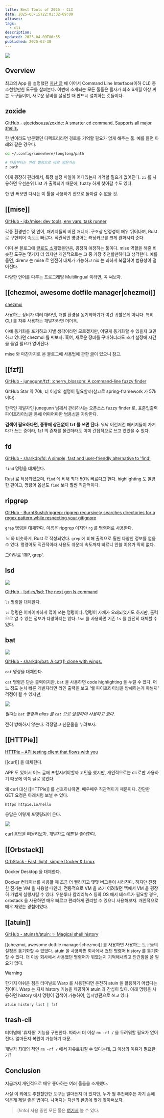 ```yaml
---
title: Best Tools of 2025 - CLI
date: 2025-03-15T22:01:32+09:00
aliases: 
tags:
  - cli
description: 
updated: 2025-04-09T00:55
published: 2025-03-30
---
```


![](https://i.imgur.com/zgIVoVN.png)

## Overview

최고의 App 을 설명했던 [지난 글](https://haril.dev/blog/2025/03/16/Best-Tools-of-2025-Apps) 에 이어서 Command Line Interface(이하 CLI) 중 추천할만한 도구를 살펴본다. 이번에 소개되는 모든 툴들은 필자가 최소 6개월 이상 써본 도구들이며, 새로운 장비를 설정할 때 반드시 설치하는 것들이다.

## zoxide

[GitHub - ajeetdsouza/zoxide: A smarter cd command. Supports all major shells.](https://github.com/ajeetdsouza/zoxide)

한 번이라도 방문했던 디렉토리라면 경로를 기억할 필요가 없게 해주는 툴. 예를 들면 아래와 같은 경우다.

```bash
cd ~/.config/somewhere/longlong/path

# 다음부터는 아래 명령으로 바로 방문가능
z path
```

이게 굉장히 편리해서, 특정 설정 파일이 어디있는지 기억할 필요가 없어진다. `zi` 를 사용하면 우선순위 List 가 출력되기 때문에, fuzzy 하게 찾아갈 수도 있다.

한 번 써보면 다시는 이 툴을 사용하기 전으로 돌아갈 수 없을 것.

## [[mise]]

[GitHub - jdx/mise: dev tools, env vars, task runner](https://github.com/jdx/mise)

각종 환경변수 및 언어, 패키지들의 버전 매니저. 구조상 안정성이 매우 뛰어나며, Rust 로 구현되어 속도도 빠르다. 직관적인 명령어는 러닝커브를 크게 완화시켜 준다.

이미 본 블로그에 [글로도 소개](https://haril.dev/blog/2024/06/27/Easy-devtools-version-management-mise)했을만큼, 굉장히 애정하는 툴이다. mise 역할을 해줄 비슷한 도구는 몇가지 더 있지만 개인적으로는 그 중 가장 추천할만하다고 생각한다. 예를 들면, direnv 는 mise 로 완전히 대체가 가능하고 nix 는 과하게 복잡하여 범용성이 떨어진다.

다양한 언어를 다루는 프로그래밍 Multilingual 이라면, 꼭 써보자.

## [[chezmoi, awesome dotfile manager|chezmoi]]

[chezmoi](https://www.chezmoi.io/)

사용하는 장비가 여러 대라면, 개발 환경을 동기화하기가 여간 귀찮은게 아니다. 특히 CLI 를 자주 사용하는 개발자라면 더더욱.

아예 동기화를 포기하고 지낼 생각이라면 모르겠지만, 어떻게 동기화할 수 있을지 고민하고 있다면 chezmoi 를 써보자. 혹여, 새로운 장비를 구매하더라도 초기 설정에 시간을 들일 필요가 없어진다.

mise 와 마찬가지로 본 블로그에 사용법에 관한 [글](https://haril.dev/blog/2023/04/08/chezmoi-basic-settings)이 있으니 참고.

## [[fzf]]

[GitHub - junegunn/fzf: :cherry\_blossom: A command-line fuzzy finder](https://github.com/junegunn/fzf)

GitHub Star 약 70k, 더 이상의 설명이 필요할까(참고로 spring-framework 가 57k 이다).

한국인 개발자인 junegunn 님께서 관리하시는 오픈소스 fuzzy finder 로, 표준입출력 파이프라이닝을 통해 어마어마한 범용성을 자랑한다.

**검색이 필요하다면, 종류에 상관없이 fzf 를 쓰면 된다.** 워낙 이런저런 패키지들이 가져다가 쓰는 중이라, fzf 의 존재를 몰랐더라도 이미 간접적으로 쓰고 있었을 수 있다.

## fd

[GitHub - sharkdp/fd: A simple, fast and user-friendly alternative to 'find'](https://github.com/sharkdp/fd)

`find` 명령을 대체한다.

Rust 로 작성되었으며, `find` 에 비해 최대 50% 빠르다고 한다. highlighting 도 깔끔한 편이고, 명령어 옵션도 `find` 보다 훨씬 직관적이다.

## ripgrep

[GitHub - BurntSushi/ripgrep: ripgrep recursively searches directories for a regex pattern while respecting your gitignore](https://github.com/BurntSushi/ripgrep)

`grep` 명령을 대체한다. 이름은 ripgrep 이지만 `rg` 를 명령어로 사용한다.

`fd` 와 비슷하게, Rust 로 작성되었다. `grep` 에 비해 출력으로 훨씬 다양한 정보를 얻을 수 있다. 명령어도 직관적이라 사용도 쉬운데 속도까지 빠르니 안쓸 이유가 딱히 없다.

그야말로 'RIP, grep'.

## lsd

![](https://i.imgur.com/VMB6SHj.png)

[GitHub - lsd-rs/lsd: The next gen ls command](https://github.com/lsd-rs/lsd)

`ls` 명령을 대체한다.

`ls` 명령은 어마어마하게 많이 쓰는 명령이다. 명령어 자체가 오래되었기도 하지만, 출력으로 알 수 있는 정보가 다양하지는 않다. `lsd` 를 사용하면 기존 `ls` 를 완전히 대체할 수 있다.

## bat

![](https://i.imgur.com/r04J8qn.png)

[GitHub - sharkdp/bat: A cat(1) clone with wings.](https://github.com/sharkdp/bat)

`cat` 명령을 대체한다.

`cat` 명령은 단순 출력이지만, `bat` 을 사용하면 code highlighting 을 누릴 수 있다. 어느 정도 눈치 빠른 개발자라면 라인 출력을 보고 '쉘 파이프라이닝을 방해하는거 아닐까' 걱정이 될 수 있지만,

![](https://i.imgur.com/VYxO8gx.png)

_필자는 `bat` 명령의 alias 를 `cat` 으로 설정하여 사용하고 있다._

전혀 방해하지 않는다. 걱정말고 신문물을 누려보자.

## [[HTTPie]]

[HTTPie – API testing client that flows with you](https://httpie.io/)

[[curl]] 을 대체한다.

APP 도 있어서 어느 글에 포함시켜야할까 고민을 했지만, 개인적으로는 cli 로만 사용하기 때문에 이쪽 글로 넣었다.

왜 curl 대신 [[HTTPie]] 를 선호하냐하면, 매우매우 직관적이기 때문이다. 간단한 GET 요청은 아래처럼 보낼 수 있다.

```bash
https httpie.io/hello
```

응답은 이렇게 포맷팅되어 온다.

![](https://i.imgur.com/A0sI2WH.png)

curl 응답을 떠올려보자. 개발자도 예쁜걸 좋아한다.

## [[Orbstack]]

[OrbStack · Fast, light, simple Docker & Linux](https://orbstack.dev/)

Docker Desktop 을 대체한다.

Docker 컨테이너를 사용할 때 조금 더 빨라지고 몇몇 버그들이 사라진다. 하지만 진정한 진가는 VM 을 사용할 때인데, 전통적으로 VM 을 쓰기 어려웠던 맥에서 VM 을 굉장히 가볍게 실행시킬 수 있다. 우분투나 칼리리눅스 등의 OS 에서 테스트가 필요할 경우, orbstack 을 사용하면 매우 빠르고 편리하게 관리할 수 있으니 사용해보자. 개인적으로 매우 재밌는 경험이었다.

## [[atuin]]

[GitHub - atuinsh/atuin: ✨ Magical shell history](https://github.com/atuinsh/atuin)

[[chezmoi, awesome dotfile manager|chezmoi]] 를 사용하면 사용하는 도구들의 설정은 동기화할 수 있었다. atuin 을 사용하면 회사에서 쳤던 명령어 history 를 동기화할 수 있다. 더 이상 회사에서 사용했던 명령어가 뭐였는지 기억해내려고 안간힘을 쓸 필요가 없다.

> [!warning]
> 한가지 아쉬운 점은 터미널로 Warp 를 사용한다면 온전히 atuin 을 활용하기 어렵다는 점이다. Warp 는 자체 history 기능을 제공하여 atuin 과 간섭이 있다. 아래 명령을 사용하면 history 에서 명령어 검색이 가능하여, 임시방편으로 쓰고 있다.
>
> ```bash
> atuin history list | fzf
> ```

## trash-cli

터미널에 '휴지통' 기능을 구현한다. 따라서 더 이상 `rm -rf /` 을 두려워할 필요가 없어진다. 얼마든지 복원이 가능하기 때문.

개발자 최대의 적인 `rm -rf /` 에서 자유로워질 수 있다는데, 그 이상의 이유가 필요한가?

## Conclusion

지금까지 개인적으로 매우 좋아하는 여러 툴들을 소개했다.

사실 이 외에도 추천할만한 도구는 얼마든지 더 있지만, 누가 뭘 추천해주든 자기 손에 익은게 제일 좋은 법이다. 나머지는 자신의 환경에 맞게 찾아써보자.

> [!info]
> 사용 중인 모든 툴은 [여기서](https://github.com/songkg7/dotfiles/blob/main/Brewfile) 볼 수 있다.

